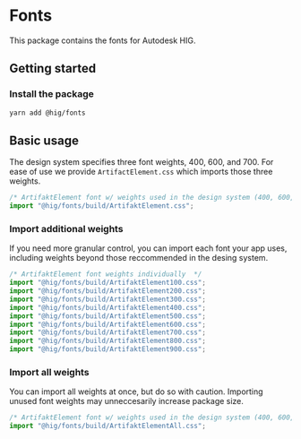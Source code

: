 # Fonts

This package contains the fonts for Autodesk HIG.

## Getting started

### Install the package

```bash
yarn add @hig/fonts
```

## Basic usage

The design system specifies three font weights, 400, 600, and 700. For ease of use we provide `ArtifactElement.css` which imports those three weights.

```js
/* ArtifaktElement font w/ weights used in the design system (400, 600, and 700)  */
import "@hig/fonts/build/ArtifaktElement.css";
```


### Import additional weights

If you need more granular control, you can import each font your app uses, including weights beyond those reccommended in the desing system.

```js
/* ArtifaktElement font weights individually  */
import "@hig/fonts/build/ArtifaktElement100.css";
import "@hig/fonts/build/ArtifaktElement200.css";
import "@hig/fonts/build/ArtifaktElement300.css";
import "@hig/fonts/build/ArtifaktElement400.css";
import "@hig/fonts/build/ArtifaktElement500.css";
import "@hig/fonts/build/ArtifaktElement600.css";
import "@hig/fonts/build/ArtifaktElement700.css";
import "@hig/fonts/build/ArtifaktElement800.css";
import "@hig/fonts/build/ArtifaktElement900.css";
```

### Import all weights

You can import all weights at once, but do so with caution. Importing unused font weights may unneccesarily increase package size.

```js
/* ArtifaktElement font w/ weights used in the design system (400, 600, and 700)  */
import "@hig/fonts/build/ArtifaktElementAll.css";
```
